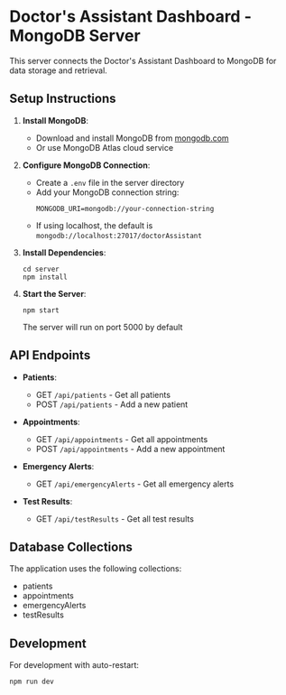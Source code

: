 
# Doctor's Assistant Dashboard - MongoDB Server

This server connects the Doctor's Assistant Dashboard to MongoDB for data storage and retrieval.

## Setup Instructions

1. **Install MongoDB**: 
   - Download and install MongoDB from [mongodb.com](https://www.mongodb.com/try/download/community)
   - Or use MongoDB Atlas cloud service

2. **Configure MongoDB Connection**:
   - Create a `.env` file in the server directory
   - Add your MongoDB connection string:
     ```
     MONGODB_URI=mongodb://your-connection-string
     ```
   - If using localhost, the default is `mongodb://localhost:27017/doctorAssistant`

3. **Install Dependencies**:
   ```
   cd server
   npm install
   ```

4. **Start the Server**:
   ```
   npm start
   ```
   The server will run on port 5000 by default

## API Endpoints

- **Patients**:
  - GET `/api/patients` - Get all patients
  - POST `/api/patients` - Add a new patient

- **Appointments**:
  - GET `/api/appointments` - Get all appointments
  - POST `/api/appointments` - Add a new appointment

- **Emergency Alerts**:
  - GET `/api/emergencyAlerts` - Get all emergency alerts

- **Test Results**:
  - GET `/api/testResults` - Get all test results

## Database Collections

The application uses the following collections:
- patients
- appointments
- emergencyAlerts
- testResults

## Development

For development with auto-restart:
```
npm run dev
```
